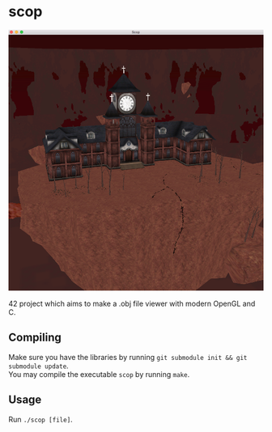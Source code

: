 # scop

![screenshot](/screenshot/scop.png?raw=true)

42 project which aims to make a .obj file viewer with modern OpenGL and C.

## Compiling

Make sure you have the libraries by running `git submodule init && git submodule update`.  
You may compile the executable `scop` by running `make`.

## Usage

Run `./scop [file]`.
